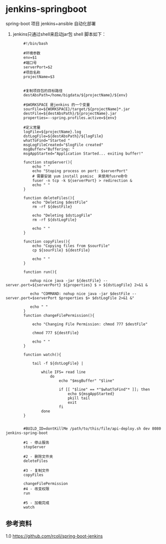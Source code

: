 # jenkins-springboot
spring-boot 项目 jenkins+ansible 自动化部署

1. jenkins只通过shell来启动jar包 shell 脚本如下：

>

            #!/bin/bash

            #环境参数
            env=$1
            #端口号
            serverPort=$2
            #项目名称
            projectName=$3 


            #复制项目包的目标路径
            destAbsPath=/home/bigdata/${projectName}/${env}

            #$WORKSPACE 是jenkins 的一个变量
            sourFile=${WORKSPACE}/target/${projectName}*.jar
            destFile=${destAbsPath}/${projectName}.jar
            properties=--spring.profiles.active=${env}

            #定义常量
            logFile=${projectName}.log
            dstLogFile=${destAbsPath}/${logFile}
            whatToFind="Started "
            msgLogFileCreated="$logFile created"
            msgBuffer="Buffering: "
            msgAppStarted="Application Started... exiting buffer!"

            function stopServer(){
                echo " "
                echo "Stoping process on port: $serverPort"
                # 需要安装 yum install psmisc  来使用fusre命令
                fuser -n tcp -k ${serverPort} > redirection &
                echo " "
            }

            function deleteFiles(){
                echo "Deleting $destFile"
                rm -rf ${destFile}

                echo "Deleting $dstLogFile"
                rm -rf ${dstLogFile}

                echo " "
            }

            function copyFiles(){
                echo "Copying files from $sourFile"
                cp ${sourFile} ${destFile}

                echo " "
            }

            function run(){

               nohup nice java -jar ${destFile} --server.port=${serverPort} ${properties} $ > ${dstLogFile} 2>&1 &

               echo "COMMAND: nohup nice java -jar $destFile --server.port=$serverPort $properties $> $dstLogFile 2>&1 &"

               echo " "
            }
            function changeFilePermission(){

                echo "Changing File Permission: chmod 777 $destFile"

                chmod 777 ${destFile}

                echo " "
            }   

            function watch(){

                tail -f ${dstLogFile} |

                    while IFS= read line
                        do
                            echo "$msgBuffer" "$line"

                            if [[ "$line" == *"$whatToFind"* ]]; then
                                echo ${msgAppStarted}
                                pkill tail
                                exit
                            fi
                    done
            }


            #BUILD_ID=dontKillMe /path/to/this/file/api-deploy.sh dev 8080 jenkins-spring-boot

            #1 - 停止服务
            stopServer

            #2 - 删除文件夹
            deleteFiles

            #3 - 复制文件
            copyFiles

            changeFilePermission
            #4 - 改变权限
            run

            #5 - 加载完成
            watch
            
            
## 参考资料

1.0 https://github.com/rcoli/spring-boot-jenkins
